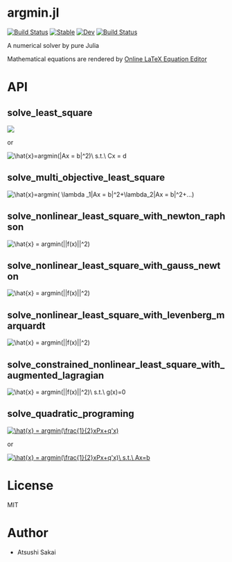 # argmin.jl
[![Build Status](https://travis-ci.org/AtsushiSakai/argmin.jl.svg?branch=master)](https://travis-ci.org/AtsushiSakai/argmin.jl)
[![Stable](https://img.shields.io/badge/docs-stable-blue.svg)](https://AtsushiSakai.github.io/argmin.jl/stable)
[![Dev](https://img.shields.io/badge/docs-dev-blue.svg)](https://AtsushiSakai.github.io/argmin.jl/dev)
[![Build Status](https://github.com/AtsushiSakai/argmin.jl/workflows/CI/badge.svg)](https://github.com/AtsushiSakai/argmin.jl/actions)

A numerical solver by pure Julia

Mathematical equations are rendered by [Online LaTeX Equation Editor](https://www.codecogs.com/latex/eqneditor.php)

# API

## solve_least_square

<img src="https://latex.codecogs.com/gif.latex?\hat{x}=argmin(|Ax-b|^2)" />

or

<img src="https://latex.codecogs.com/gif.latex?\hat{x}=argmin(|Ax&space;=&space;b|^2)\&space;s.t.\&space;Cx&space;=&space;d" title="\hat{x}=argmin(|Ax = b|^2)\ s.t.\ Cx = d" />

## solve_multi_objective_least_square

<img src="https://latex.codecogs.com/gif.latex?\hat{x}=argmin(&space;\lambda&space;_1|Ax&space;=&space;b|^2&plus;\lambda_2|Ax&space;=&space;b|^2&plus;...)" title="\hat{x}=argmin( \lambda _1|Ax = b|^2+\lambda_2|Ax = b|^2+...)" />

## solve_nonlinear_least_square_with_newton_raphson

<img src="https://latex.codecogs.com/gif.latex?\hat{x}&space;=&space;argmin(|f(x)|^2)" title="\hat{x} = argmin(||f(x)||^2)" />

## solve_nonlinear_least_square_with_gauss_newton

<img src="https://latex.codecogs.com/gif.latex?\hat{x}&space;=&space;argmin(|f(x)|^2)" title="\hat{x} = argmin(||f(x)||^2)" />

## solve_nonlinear_least_square_with_levenberg_marquardt

<img src="https://latex.codecogs.com/gif.latex?\hat{x}&space;=&space;argmin(|f(x)|^2)" title="\hat{x} = argmin(||f(x)||^2)" />

## solve_constrained_nonlinear_least_square_with_augmented_lagragian

<img src="https://latex.codecogs.com/gif.latex?\hat{x}&space;=&space;argmin(||f(x)||^2)\&space;s.t.\&space;g(x)=0" title="\hat{x} = argmin(||f(x)||^2)\ s.t.\ g(x)=0" />

## solve_quadratic_programing

<a href="https://www.codecogs.com/eqnedit.php?latex=\hat{x}&space;=&space;argmin(\frac{1}{2}xPx&plus;q'x)" target="_blank"><img src="https://latex.codecogs.com/gif.latex?\hat{x}&space;=&space;argmin(\frac{1}{2}xPx&plus;q'x)" title="\hat{x} = argmin(\frac{1}{2}xPx+q'x)" /></a>

or

<a href="https://www.codecogs.com/eqnedit.php?latex=\hat{x}&space;=&space;argmin(\frac{1}{2}xPx&plus;q'x)\&space;s.t.\&space;Ax=b" target="_blank"><img src="https://latex.codecogs.com/gif.latex?\hat{x}&space;=&space;argmin(\frac{1}{2}xPx&plus;q'x)\&space;s.t.\&space;Ax=b" title="\hat{x} = argmin(\frac{1}{2}xPx+q'x)\ s.t.\ Ax=b" /></a>


# License

MIT

# Author

- Atsushi Sakai
